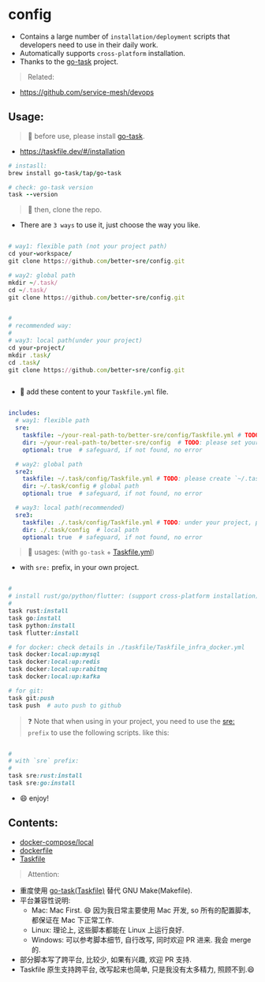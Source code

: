 # config

- Contains a large number of `installation/deployment` scripts that developers need to use in their daily work. 
- Automatically supports `cross-platform` installation.
- Thanks to the [go-task](https://github.com/go-task/task) project.

> Related:

- https://github.com/service-mesh/devops

## Usage:

> 🍄 before use, please install [go-task](https://github.com/go-task/task).

- https://taskfile.dev/#/installation

```ruby
# instasll:
brew install go-task/tap/go-task

# check: go-task version
task --version

```

> 🍄 then, clone the repo.

- There are `3 ways` to use it, just choose the way you like.


```ruby 

# way1: flexible path (not your project path)
cd your-workspace/
git clone https://github.com/better-sre/config.git 

# way2: global path
mkdir ~/.task/
cd ~/.task/
git clone https://github.com/better-sre/config.git 


#
# recommended way:
#
# way3: local path(under your project)
cd your-project/
mkdir .task/
cd .task/
git clone https://github.com/better-sre/config.git 



```

- 🍄 add these content to your `Taskfile.yml` file.

```yaml

includes:
  # way1: flexible path
  sre:
    taskfile: ~/your-real-path-to/better-sre/config/Taskfile.yml # TODO: please set your own path to the config dir
    dir: ~/your-real-path-to/better-sre/config  # TODO: please set your own path to the config dir
    optional: true  # safeguard, if not found, no error

  # way2: global path
  sre2:
    taskfile: ~/.task/config/Taskfile.yml # TODO: please create `~/.task/` first before use
    dir: ~/.task/config # global path
    optional: true  # safeguard, if not found, no error

  # way3: local path(recommended)
  sre3:
    taskfile: ./.task/config/Taskfile.yml # TODO: under your project, please add `.task/` to your `.gitignore` file
    dir: ./.task/config  # local path
    optional: true  # safeguard, if not found, no error


```


> 🍄 usages: (with `go-task` + [Taskfile.yml](./Taskfile.yml))

- with `sre:` prefix, in your own project.

```ruby

#
# install rust/go/python/flutter: (support cross-platform installation)
#
task rust:install
task go:install
task python:install
task flutter:install

# for docker: check details in ./taskfile/Taskfile_infra_docker.yml
task docker:local:up:mysql
task docker:local:up:redis
task docker:local:up:rabitmq
task docker:local:up:kafka

# for git:
task git:push 
task push  # auto push to github

```


> ❓ Note that when using in your project, you need to use the [sre:]() `prefix` to use the following scripts.
> like this:

```ruby

#
# with `sre` prefix:
#
task sre:rust:install
task sre:go:install

```


- 😄 enjoy!


## Contents:


- [docker-compose/local](docker-compose/local)
- [dockerfile](dockerfile)
- [Taskfile](taskfile)


> Attention:

- 重度使用 [go-task(Taskfile)](https://github.com/go-task/task) 替代 GNU Make(Makefile).
- 平台兼容性说明:
  - Mac: Mac First. 😄 因为我日常主要使用 Mac 开发, so 所有的配置脚本, 都保证在 Mac 下正常工作.
  - Linux: 理论上, 这些脚本都能在 Linux 上运行良好.
  - Windows: 可以参考脚本细节, 自行改写, 同时欢迎 PR 进来. 我会 merge 的.
- 部分脚本写了跨平台, 比较少, 如果有兴趣, 欢迎 PR 支持.
- Taskfile 原生支持跨平台, 改写起来也简单, 只是我没有太多精力, 照顾不到.😄







